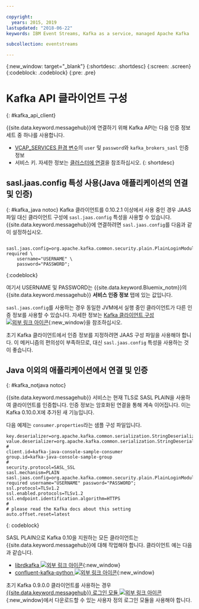 ```yaml
---

copyright:
  years: 2015, 2019
lastupdated: "2018-06-22"
keywords: IBM Event Streams, Kafka as a service, managed Apache Kafka

subcollection: eventstreams

---
```


{:new_window: target="_blank"}
{:shortdesc: .shortdesc}
{:screen: .screen}
{:codeblock: .codeblock}
{:pre: .pre}

# Kafka API 클라이언트 구성
{: #kafka_api_client}


{{site.data.keyword.messagehub}}에 연결하기 위해 Kafka API는 다음 인증 정보 세트 중 하나를 사용합니다. 
* [VCAP_SERVICES 환경 변수](/docs/services/EventStreams?topic=eventstreams-connecting#connect_standard_cf)의
<code>user</code> 및 <code>password</code>와 <code>kafka_brokers_sasl</code> 인증 정보
* 서비스 키. 자세한 정보는 [클러스터에 연결](/docs/services/EventStreams?topic=eventstreams-connecting)을 참조하십시오.
{: shortdesc}

<!--17/10/17 - Karen: following info duplicated at messagehub104 -->
## sasl.jaas.config 특성 사용(Java 애플리케이션의 연결 및 인증)
{: #kafka_java notoc}
Kafka 클라이언트를 0.10.2.1 이상에서 사용 중인 경우 JAAS 파일 대신 클라이언트 구성에 <code>sasl.jaas.config</code> 특성을 사용할 수 있습니다. {{site.data.keyword.messagehub}}에 연결하려면 <code>sasl.jaas.config</code>를 다음과 같이 설정하십시오.
<pre>
<code>    sasl.jaas.config=org.apache.kafka.common.security.plain.PlainLoginModule required \
    username="USERNAME" \
    password="PASSWORD";</code>
</pre>
{:codeblock}

여기서 USERNAME 및 PASSWORD는 {{site.data.keyword.Bluemix_notm}}의 {{site.data.keyword.messagehub}} **서비스 인증 정보** 탭에 있는 값입니다.

<code>sasl.jaas.config</code>를 사용하는 경우 동일한 JVM에서 실행 중인 클라이언트가 다른 인증 정보를 사용할 수 있습니다. 자세한 정보는
[Kafka 클라이언트 구성 ![외부 링크 아이콘](../../icons/launch-glyph.svg "외부 링크 아이콘")](http://kafka.apache.org/documentation/#security_sasl_plain_clientconfig){:new_window}을 참조하십시오.

초기 Kafka 클라이언트에서 인증 정보를 지정하려면 JAAS 구성 파일을 사용해야 합니다. 이 메커니즘의 편의성이 부족하므로, 대신 <code>sasl.jaas.config</code> 특성을 사용하는 것이 좋습니다.
## Java 이외의 애플리케이션에서 연결 및 인증
{: #kafka_notjava notoc}

{{site.data.keyword.messagehub}} 서비스는 현재 TLS로 SASL PLAIN을 사용하여 클라이언트를 인증합니다. 인증 정보는 암호화된 연결을 통해 계속 이어집니다.
이는 Kafka 0.10.0.X에 추가된 새 기능입니다. 

다음 예제는 <code>consumer.properties</code>라는 샘플 구성 파일입니다.

```
key.deserializer=org.apache.kafka.common.serialization.StringDeserializer
value.deserializer=org.apache.kafka.common.serialization.StringDeserializer
#
client.id=kafka-java-console-sample-consumer
group.id=kafka-java-console-sample-group
#
security.protocol=SASL_SSL
sasl.mechanism=PLAIN
sasl.jaas.config=org.apache.kafka.common.security.plain.PlainLoginModule required username="USERNAME" password="PASSWORD";
ssl.protocol=TLSv1.2
ssl.enabled.protocols=TLSv1.2
ssl.endpoint.identification.algorithm=HTTPS
#
# please read the Kafka docs about this setting
auto.offset.reset=latest
```
{: codeblock}

SASL PLAIN으로 Kafka 0.10을 지원하는 모든 클라이언트는
{{site.data.keyword.messagehub}}에 대해 작업해야 합니다. 클라이언트 예는 다음과 같습니다.

* [librdkafka ![외부 링크 아이콘](../../icons/launch-glyph.svg "외부 링크 아이콘")](https://github.com/edenhill/librdkafka/){:new_window} 
* [confluent-kafka-python ![외부 링크 아이콘](../../icons/launch-glyph.svg "외부 링크 아이콘")](https://github.com/confluentinc/confluent-kafka-python){:new_window} 

초기 Kafka 0.9.0.0 클라이언트를 사용하는 경우
[{{site.data.keyword.messagehub}} 로그인 모듈
![외부 링크 아이콘](../../icons/launch-glyph.svg "외부 링크 아이콘")](https://github.com/ibm-messaging/event-streams-samples/tree/master/kafka-0.9/message-hub-login-library/messagehub.login-1.0.0.jar){:new_window}에서 다운로드할 수 있는 사용자 정의 로그인 모듈을 사용해야 합니다. 

